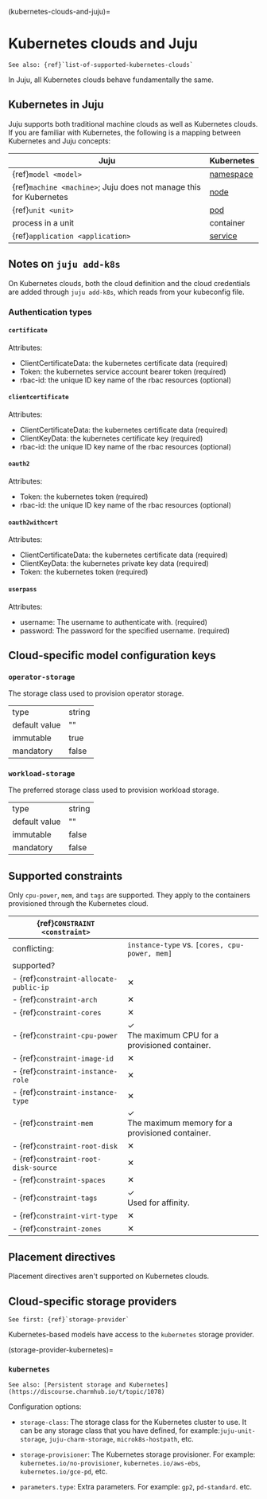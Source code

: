 (kubernetes-clouds-and-juju)=
# Kubernetes clouds and Juju

```{ibnote}
See also: {ref}`list-of-supported-kubernetes-clouds`
```

In Juju, all Kubernetes clouds behave fundamentally the same.

## Kubernetes in Juju

Juju supports both traditional machine clouds as well as Kubernetes clouds. If you are familiar with Kubernetes, the following is a mapping between Kubernetes and Juju concepts:

| Juju | Kubernetes |
| - | - |
| {ref}`model <model>` | [namespace](https://kubernetes.io/docs/concepts/overview/working-with-objects/namespaces/) |
| {ref}`machine <machine>`; Juju does not manage this for Kubernetes | [node](https://kubernetes.io/docs/concepts/architecture/nodes/) |
| {ref}`unit <unit>` | [pod](https://kubernetes.io/docs/concepts/workloads/pods/) |
| process in a unit | container |
| {ref}`application <application>` | [service](https://kubernetes.io/docs/concepts/services-networking/service/) |

## Notes on `juju add-k8s`

On Kubernetes clouds, both the cloud definition and the cloud credentials are added through `juju add-k8s`, which reads from your kubeconfig file.

### Authentication types


#### `certificate`
Attributes:
- ClientCertificateData: the kubernetes certificate data (required)
- Token: the kubernetes service account bearer token (required)
- rbac-id: the unique ID key name of the rbac resources (optional)


#### `clientcertificate`
Attributes:
- ClientCertificateData: the kubernetes certificate data (required)
- ClientKeyData: the kubernetes certificate key (required)
- rbac-id: the unique ID key name of the rbac resources (optional)

#### `oauth2`
Attributes:
- Token: the kubernetes token (required)
- rbac-id: the unique ID key name of the rbac resources (optional)

#### `oauth2withcert`
Attributes:
- ClientCertificateData: the kubernetes certificate data (required)
- ClientKeyData: the kubernetes private key data (required)
- Token: the kubernetes token (required)


#### `userpass`
Attributes:
- username: The username to authenticate with. (required)
- password: The password for the specified username. (required)



## Cloud-specific model configuration keys

### `operator-storage`
The storage class used to provision operator storage.

| | |
|-|-|
| type | string |
| default value | "" |
| immutable | true |
| mandatory | false |

### `workload-storage`
The preferred storage class used to provision workload storage.

| | |
|-|-|
| type | string |
| default value | "" |
| immutable | false |
| mandatory | false |

## Supported constraints

Only `cpu-power`, `mem`, and `tags` are supported. They apply to the containers provisioned through the Kubernetes cloud.

| {ref}`CONSTRAINT <constraint>`         |                                               |
|----------------------------------------|-----------------------------------------------|
| conflicting:                           | `instance-type` vs. `[cores, cpu-power, mem]` |
| supported?                             |                                               |
| - {ref}`constraint-allocate-public-ip` | &#10005;                                      |
| - {ref}`constraint-arch`               | &#10005;                                      |
| - {ref}`constraint-cores`              | &#10005;                                      |
| - {ref}`constraint-cpu-power`          | &#10003; <br> The maximum CPU for a provisioned container.|
| - {ref}`constraint-image-id`           | &#10005;                                      |
| - {ref}`constraint-instance-role`      | &#10005;                                      |
| - {ref}`constraint-instance-type`      | &#10005;                                      |
| - {ref}`constraint-mem`                | &#10003; <br> The maximum memory for a provisioned container.|
| - {ref}`constraint-root-disk`          | &#10005;                                      |
| - {ref}`constraint-root-disk-source`   | &#10005;                                      |
| - {ref}`constraint-spaces`             | &#10005;                                      |
| - {ref}`constraint-tags`               | &#10003; <br> Used for affinity.              |
| - {ref}`constraint-virt-type`          | &#10005;                                      |
| - {ref}`constraint-zones`              | &#10005;                                      |


<!--
Sadly, the mem and cpu-power constraints do not properly do what's needed for requests and limits; what we have is very simplistic.
-->

## Placement directives

Placement directives aren't supported on Kubernetes clouds.

## Cloud-specific storage providers

```{ibnote}
See first: {ref}`storage-provider`
```

Kubernetes-based models have access to the `kubernetes` storage provider.

(storage-provider-kubernetes)=
### `kubernetes`

```{ibnote}
See also: [Persistent storage and Kubernetes](https://discourse.charmhub.io/t/topic/1078)
```

Configuration options:

- `storage-class`: The storage class for the Kubernetes cluster to use. It can be any storage class that you have defined, for example:`juju-unit-storage`, `juju-charm-storage`, `microk8s-hostpath`, etc.

- `storage-provisioner`: The Kubernetes storage provisioner. For example: `kubernetes.io/no-provisioner`, `kubernetes.io/aws-ebs`, `kubernetes.io/gce-pd`, etc.

- `parameters.type`:  Extra parameters. For example: `gp2`, `pd-standard`. etc.
